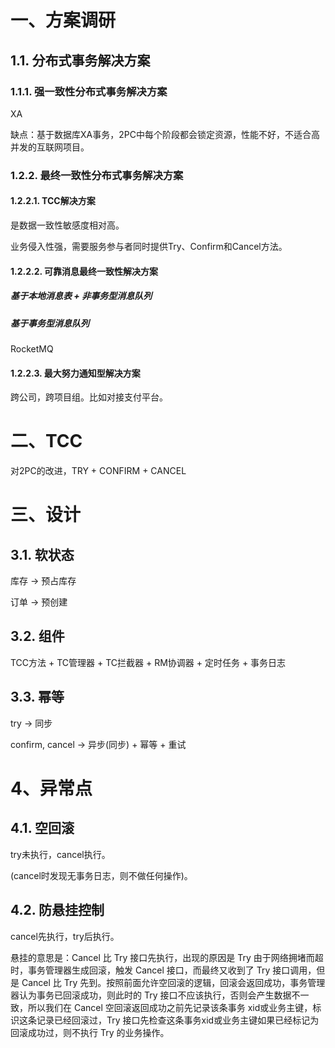 # 一、方案调研

## 1.1. 分布式事务解决方案

### 1.1.1. 强一致性分布式事务解决方案

XA

缺点：基于数据库XA事务，2PC中每个阶段都会锁定资源，性能不好，不适合高并发的互联网项目。

### 1.2.2. 最终一致性分布式事务解决方案

#### 1.2.2.1. TCC解决方案

是数据一致性敏感度相对高。

业务侵入性强，需要服务参与者同时提供Try、Confirm和Cancel方法。

#### 1.2.2.2. 可靠消息最终一致性解决方案

##### 基于本地消息表 + 非事务型消息队列

##### 基于事务型消息队列

RocketMQ

#### 1.2.2.3. 最大努力通知型解决方案

跨公司，跨项目组。比如对接支付平台。

# 二、TCC

对2PC的改进，TRY + CONFIRM + CANCEL

# 三、设计

## 3.1. 软状态

库存 -> 预占库存

订单 -> 预创建

## 3.2. 组件

TCC方法 + TC管理器  + TC拦截器 + RM协调器 + 定时任务 + 事务日志

## 3.3. 幂等

try -> 同步

confirm, cancel -> 异步(同步) + 幂等 + 重试

# 4、异常点

## 4.1. 空回滚

try未执行，cancel执行。

(cancel时发现无事务日志，则不做任何操作)。

## 4.2.  防悬挂控制

cancel先执行，try后执行。

悬挂的意思是：Cancel 比 Try 接口先执行，出现的原因是 Try 由于网络拥堵而超时，事务管理器生成回滚，触发 Cancel 接口，而最终又收到了 Try 接口调用，但是 Cancel 比 Try 先到。按照前面允许空回滚的逻辑，回滚会返回成功，事务管理器认为事务已回滚成功，则此时的 Try 接口不应该执行，否则会产生数据不一致，所以我们在 Cancel 空回滚返回成功之前先记录该条事务 xid或业务主键，标识这条记录已经回滚过，Try 接口先检查这条事务xid或业务主键如果已经标记为回滚成功过，则不执行 Try 的业务操作。





